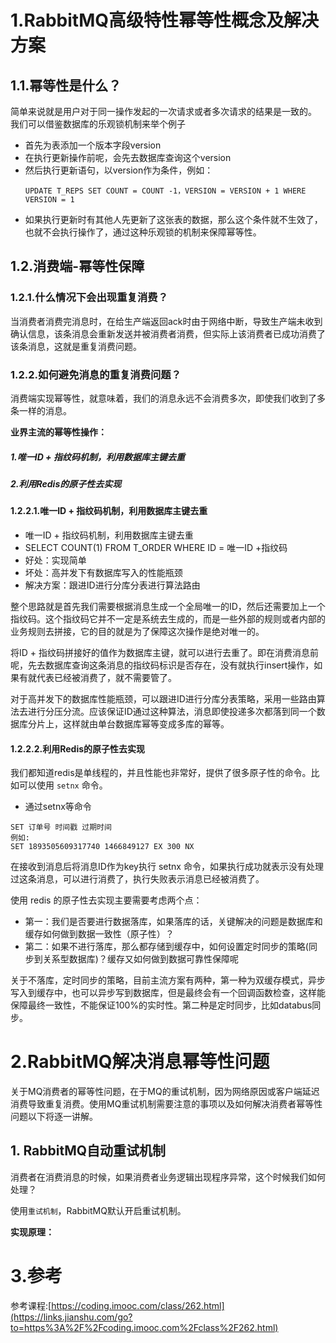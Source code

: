 # 1.RabbitMQ高级特性幂等性概念及解决方案

## 1.1.幂等性是什么？

简单来说就是用户对于同一操作发起的一次请求或者多次请求的结果是一致的。  
我们可以借鉴数据库的乐观锁机制来举个例子

* 首先为表添加一个版本字段version
* 在执行更新操作前呢，会先去数据库查询这个version
* 然后执行更新语句，以version作为条件，例如：
  ```
  UPDATE T_REPS SET COUNT = COUNT -1，VERSION = VERSION + 1 WHERE VERSION = 1
  ```
* 如果执行更新时有其他人先更新了这张表的数据，那么这个条件就不生效了，也就不会执行操作了，通过这种乐观锁的机制来保障幂等性。

## 1.2.消费端-幂等性保障

### 1.2.1.什么情况下会出现重复消费？

当消费者消费完消息时，在给生产端返回ack时由于网络中断，导致生产端未收到确认信息，该条消息会重新发送并被消费者消费，但实际上该消费者已成功消费了该条消息，这就是重复消费问题。

### 1.2.2.如何避免消息的重复消费问题？

消费端实现幂等性，就意味着，我们的消息永远不会消费多次，即使我们收到了多条一样的消息。

**业界主流的幂等性操作：**

##### 1.唯一ID + 指纹码机制，利用数据库主键去重

##### 2.利用Redis的原子性去实现

#### 1.2.2.1.唯一ID + 指纹码机制，利用数据库主键去重

* 唯一ID + 指纹码机制，利用数据库主键去重
* SELECT COUNT\(1\) FROM T\_ORDER WHERE ID = 唯一ID +指纹码
* 好处：实现简单
* 坏处：高并发下有数据库写入的性能瓶颈
* 解决方案：跟进ID进行分库分表进行算法路由

整个思路就是首先我们需要根据消息生成一个全局唯一的ID，然后还需要加上一个指纹码。这个指纹码它并不一定是系统去生成的，而是一些外部的规则或者内部的业务规则去拼接，它的目的就是为了保障这次操作是绝对唯一的。

将ID + 指纹码拼接好的值作为数据库主键，就可以进行去重了。即在消费消息前呢，先去数据库查询这条消息的指纹码标识是否存在，没有就执行insert操作，如果有就代表已经被消费了，就不需要管了。

对于高并发下的数据库性能瓶颈，可以跟进ID进行分库分表策略，采用一些路由算法去进行分压分流。应该保证ID通过这种算法，消息即使投递多次都落到同一个数据库分片上，这样就由单台数据库幂等变成多库的幂等。

#### 1.2.2.2.利用Redis的原子性去实现

我们都知道redis是单线程的，并且性能也非常好，提供了很多原子性的命令。比如可以使用 `setnx` 命令。

* 通过setnx等命令

```
SET 订单号 时间戳 过期时间
例如:
SET 1893505609317740 1466849127 EX 300 NX
```

在接收到消息后将消息ID作为key执行 setnx 命令，如果执行成功就表示没有处理过这条消息，可以进行消费了，执行失败表示消息已经被消费了。

使用 redis 的原子性去实现主要需要考虑两个点：

* 第一：我们是否要进行数据落库，如果落库的话，关键解决的问题是数据库和缓存如何做到数据一致性（原子性）？
* 第二：如果不进行落库，那么都存储到缓存中，如何设置定时同步的策略\(同步到关系型数据库\)？缓存又如何做到数据可靠性保障呢

关于不落库，定时同步的策略，目前主流方案有两种，第一种为双缓存模式，异步写入到缓存中，也可以异步写到数据库，但是最终会有一个回调函数检查，这样能保障最终一致性，不能保证100%的实时性。第二种是定时同步，比如databus同步。

# 2.RabbitMQ解决消息幂等性问题

关于MQ消费者的幂等性问题，在于MQ的重试机制，因为网络原因或客户端延迟消费导致重复消费。使用MQ重试机制需要注意的事项以及如何解决消费者幂等性问题以下将逐一讲解。

## 1. RabbitMQ自动重试机制

消费者在消费消息的时候，如果消费者业务逻辑出现程序异常，这个时候我们如何处理？

使用`重试机制`，RabbitMQ默认开启重试机制。

**实现原理：**

# 3.参考

参考课程:[https://coding.imooc.com/class/262.html](https://links.jianshu.com/go?to=https%3A%2F%2Fcoding.imooc.com%2Fclass%2F262.html)

